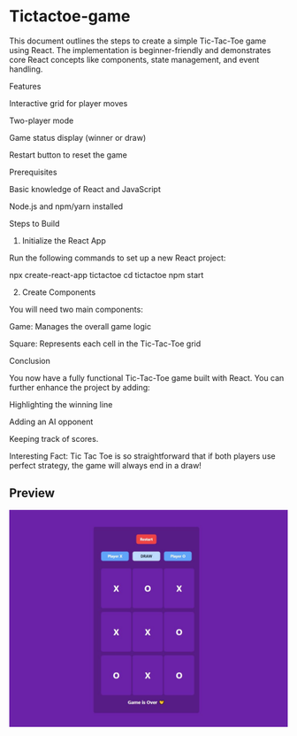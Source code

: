 
# Tictactoe-game

This document outlines the steps to create a simple Tic-Tac-Toe game using React. The implementation is beginner-friendly and demonstrates core React concepts like components, state management, and event handling.

Features

Interactive grid for player moves

Two-player mode

Game status display (winner or draw)

Restart button to reset the game

Prerequisites

Basic knowledge of React and JavaScript

Node.js and npm/yarn installed

Steps to Build

1. Initialize the React App

Run the following commands to set up a new React project:

npx create-react-app tictactoe
cd tictactoe
npm start

2. Create Components

You will need two main components:

Game: Manages the overall game logic

Square: Represents each cell in the Tic-Tac-Toe grid




Conclusion

You now have a fully functional Tic-Tac-Toe game built with React. You can further enhance the project by adding:

Highlighting the winning line

Adding an AI opponent

Keeping track of scores.

Interesting Fact:
Tic Tac Toe is so straightforward that if both players use perfect strategy, the game will always end in a draw!


## Preview

![Game Preview](./image.png)
